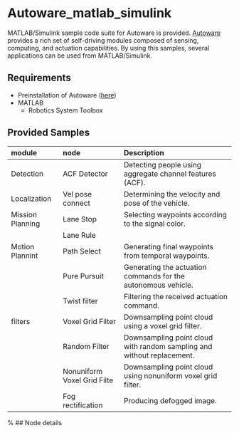 # Autoware_matlab_simulink
MATLAB/Simulink sample code suite for Autoware is provided. [Autoware](https://github.com/CPFL/Autoware) provides a rich set of self-driving modules composed of sensing, computing, and actuation capabilities. By using this samples, several applications can be used from MATLAB/Simulink.

## Requirements
- Preinstallation of Autoware ([here](https://github.com/CPFL/Autoware/wiki/Source-Build))
- MATLAB
	- Robotics System Toolbox

## Provided Samples
|module|node|Description|
|:--|:--|:--|
|Detection|ACF Detector|Detecting people using aggregate channel features (ACF).|
|Localization|Vel pose connect|Determining the velocity and pose of the vehicle.|
|Mission Planning|Lane Stop|Selecting waypoints according to the signal color.|
||Lane Rule||
|Motion Plannint|Path Select|Generating final waypoints from temporal waypoints.|
||Pure Pursuit|Generating the actuation commands for the autonomous vehicle.|
||Twist filter|Filtering the received actuation command.|
|filters|Voxel Grid Filter|Downsampling point cloud using a voxel grid filter.
||Random Filter|Downsampling point cloud with random sampling and without replacement.|
||Nonuniform Voxel Grid Filte|Downsampling point cloud using nonuniform voxel grid filter.|
||Fog rectification|Producing defogged image.|


% ## Node details




